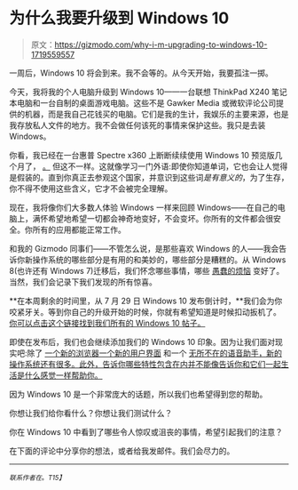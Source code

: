 # 为什么我要升级到 Windows 10

> 原文：<https://gizmodo.com/why-i-m-upgrading-to-windows-10-1719559557>

一周后，Windows 10 将会到来。我不会等的。从今天开始，我要孤注一掷。



今天，我将我的个人电脑升级到 Windows 10——一台联想 ThinkPad X240 笔记本电脑和一台自制的桌面游戏电脑。这些不是 Gawker Media 或微软评论公司提供的机器，而是我自己花钱买的电脑。它们是我的生计，我娱乐的主要来源，也是我存放私人文件的地方。我不会做任何该死的事情来保护这些。我只是去装 Windows。

你看，我已经在一台惠普 Spectre x360 上断断续续使用 Windows 10 预览版几个月了， [。](http://gizmodo.com/hp-spectre-x360-review-my-new-favorite-backflipping-wi-1697335528) 但这不一样。这就像学习一门外语:即使你知道单词，它也会让人觉得是假装的。直到你真正去参观这个国家，并意识到这些词*是有意义的*，为了生存，你不得不使用这些含义，它才不会被完全理解。

现在，我将像你们大多数人体验 Windows 一样来回顾 Windows——在自己的电脑上，满怀希望地希望一切都会神奇地变好，不会变坏。你所有的文件都会很安全。你所有的应用都能正常工作。

和我的 Gizmodo 同事们——不管怎么说，是那些喜欢 Windows 的人——我会告诉你新操作系统的哪些部分是有用的和美妙的，哪些部分是糟糕的。从 Windows 8(也许还有 Windows 7)迁移后，我们怀念哪些事情，哪些 [愚蠢的烦恼](http://gizmodo.com/four-missing-features-i-want-to-see-in-windows-10-1700766881) 变好了。当然，我们会记录下我们发现的所有惊喜。

**在本周剩余的时间里，从 7 月 29 日 Windows 10 发布倒计时，**我们会为你咬紧牙关。等到你自己的升级开始的时候，你就有希望知道是时候扣动扳机了。 [你可以点击这个链接找到我们所有的 Windows 10 帖子。](http://gizmodo.com/tag/windows-10)

即使在发布后，我们也会继续添加我们的 Windows 10 印象。因为让我们面对现实吧:除了 [一个新的浏览器](http://gizmodo.com/microsoft-edge-is-the-official-name-of-the-ie-slaying-s-1700998425)[一个新的用户界面](http://gizmodo.com/an-illustrated-guide-to-why-windows-10-actually-impress-1681027824) 和一个 [无所不在的语音助手，新的操作系统还有很多。此外，告诉你哪些特性包含在内并不能像告诉你和它们一起生活是什么感觉一样帮助你。](http://gizmodo.com/windows-10-has-cortana-voice-commands-baked-into-every-1680904487)

因为 Windows 10 是一个非常庞大的话题，所以我们也希望得到您的帮助。

你想让我们给你看什么？你想让我们测试什么？

你在 Windows 10 中看到了哪些令人惊叹或沮丧的事情，希望引起我们的注意？

在下面的评论中分享你的想法，或者给我发邮件。我们会尽力的。

* * *

<small>*联系作者在*</small>[<small></small>](mailto:sean.hollister@gizmodo.com)*<small>*。*T15】</small>*